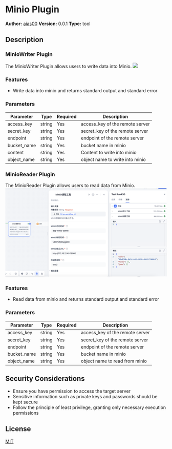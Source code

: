 # Minio Plugin

**Author:** [aias00](https://github.com/aias00)
**Version:** 0.0.1
**Type:** tool

## Description

### MinioWriter Plugin

The MinioWriter Plugin allows users to write data into Minio.
![](./_assets/minio_writer.png)

### Features

- Write data into minio and returns standard output and standard error

### Parameters

| Parameter | Type | Required | Description |
|-----------|------|----------|-------------|
| access_key | string | Yes | access_key of the remote server |
| secret_key | string | Yes | secret_key of the remote server |
| endpoint | string | Yes | endpoint of the remote server |
| bucket_name | string | Yes | bucket name in minio |
| content | string | Yes | Content to write into minio |
| object_name | string | Yes | object name to write into minio |


### MinioReader Plugin

The MinioReader Plugin allows users to read data from Minio.
![](./_assets/minio_reader.png)

### Features

- Read data from minio and returns standard output and standard error

### Parameters

| Parameter | Type | Required | Description |
|-----------|------|----------|-------------|
| access_key | string | Yes | access_key of the remote server |
| secret_key | string | Yes | secret_key of the remote server |
| endpoint | string | Yes | endpoint of the remote server |
| bucket_name | string | Yes | bucket name in minio |
| object_name | string | Yes | object name to read from minio |

## Security Considerations

- Ensure you have permission to access the target server
- Sensitive information such as private keys and passwords should be kept secure
- Follow the principle of least privilege, granting only necessary execution permissions

## License

[MIT](./LICENSE)




